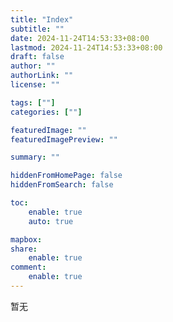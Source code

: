 ```yaml
---
title: "Index"
subtitle: ""
date: 2024-11-24T14:53:33+08:00
lastmod: 2024-11-24T14:53:33+08:00
draft: false
author: ""
authorLink: ""
license: ""

tags: [""]
categories: [""]

featuredImage: ""
featuredImagePreview: ""

summary: ""

hiddenFromHomePage: false
hiddenFromSearch: false

toc:
    enable: true
    auto: true

mapbox:
share:
    enable: true
comment:
    enable: true
---
```


暂无
